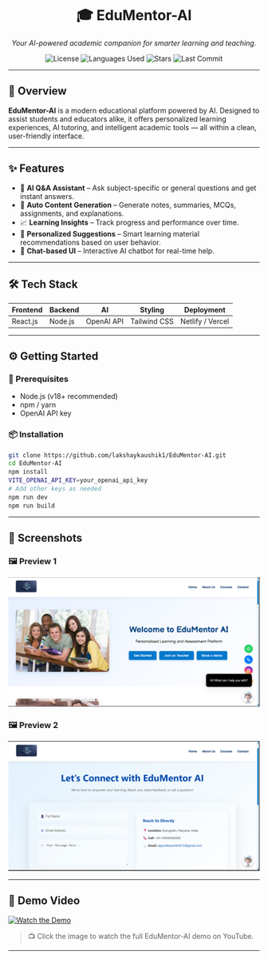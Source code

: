 <h1 align="center">🎓 EduMentor-AI</h1>

<p align="center">
  <i>Your AI-powered academic companion for smarter learning and teaching.</i>
</p>

<p align="center">
  <img src="https://img.shields.io/badge/License-Apache_2.0-blue.svg?style=flat-square" alt="License">
  <img src="https://img.shields.io/github/languages/count/lakshaykaushik1/EduMentor-AI?style=flat-square&color=blueviolet" alt="Languages Used">
  <img src="https://img.shields.io/github/stars/lakshaykaushik1/EduMentor-AI?style=flat-square&color=yellow" alt="Stars">
  <img src="https://img.shields.io/github/last-commit/lakshaykaushik1/EduMentor-AI?style=flat-square&color=brightgreen" alt="Last Commit">
</p>

---

## 🚀 Overview

**EduMentor-AI** is a modern educational platform powered by AI. Designed to assist students and educators alike, it offers personalized learning experiences, AI tutoring, and intelligent academic tools — all within a clean, user-friendly interface.

---

## ✨ Features

- 🤖 **AI Q&A Assistant** – Ask subject-specific or general questions and get instant answers.
- 📄 **Auto Content Generation** – Generate notes, summaries, MCQs, assignments, and explanations.
- 📈 **Learning Insights** – Track progress and performance over time.
- 🧠 **Personalized Suggestions** – Smart learning material recommendations based on user behavior.
- 💬 **Chat-based UI** – Interactive AI chatbot for real-time help.

---

## 🛠️ Tech Stack

| Frontend | Backend | AI | Styling | Deployment |
|----------|---------|----|---------|------------|
| React.js | Node.js | OpenAI API | Tailwind CSS | Netlify / Vercel |

---

## ⚙️ Getting Started

### 🔧 Prerequisites

- Node.js (v18+ recommended)
- npm / yarn
- OpenAI API key

### 📦 Installation

```bash
git clone https://github.com/lakshaykaushik1/EduMentor-AI.git
cd EduMentor-AI
npm install
VITE_OPENAI_API_KEY=your_openai_api_key
# Add other keys as needed
npm run dev
npm run build
```
---
## 📸 Screenshots

### 🖼️ Preview 1
![Preview 1](preview1.png)

### 🖼️ Preview 2
![Preview 2](preview2.png)

---

## 🎥 Demo Video

[![Watch the Demo](https://img.youtube.com/vi/u2jv1jczjZE/0.jpg)](https://youtu.be/u2jv1jczjZE)

> 📺 Click the image to watch the full EduMentor-AI demo on YouTube.
---
